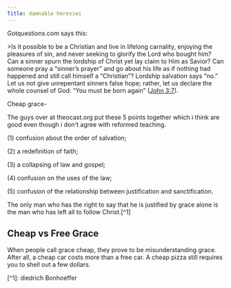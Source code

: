 ```yaml
---
Title: damnable heresies
---
```


Gotquestions.com says this:

\>Is it possible to be a Christian and live in lifelong carnality, enjoying the pleasures of sin, and never seeking to glorify the Lord who bought him? Can a sinner spurn the lordship of Christ yet lay claim to Him as Savior? Can someone pray a “sinner’s prayer” and go about his life as if nothing had happened and still call himself a “Christian”? Lordship salvation says “no.” Let us not give unrepentant sinners false hope; rather, let us declare the whole counsel of God: “You must be born again” ([John 3:7](https://www.bibleref.com/John/3/John-3-7.html)).

  
Cheap grace- 

The guys over at theocast.org put these 5 points together which i think are good even though i don't agree with reformed teaching.

(1) confusion about the order of salvation; 

(2) a redefinition of faith; 

(3) a collapsing of law and gospel; 

(4) confusion on the uses of the law; 

(5) confusion of the relationship between justification and sanctification.

The only man who has the right to say that he is justified by grace alone is the man who has left all to follow Christ.\[^1\]

## Cheap vs Free Grace

When people call grace cheap, they prove to be misunderstanding grace. After all, a cheap car costs more than a free car. A cheap pizza still requires you to shell out a few dollars.

\[^1\]: diedrich Bonhoeffer 